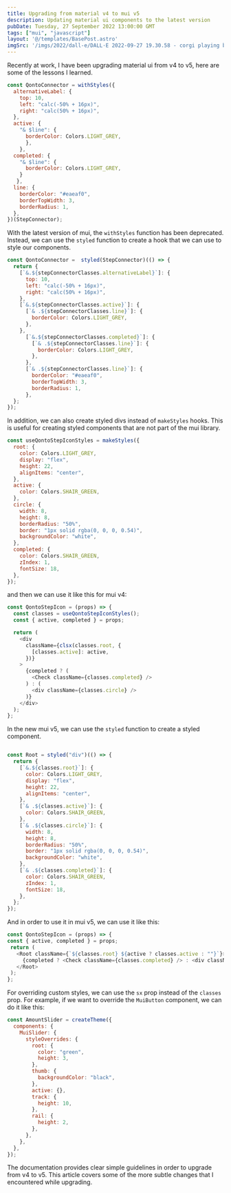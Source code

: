 ```yaml
---
title: Upgrading from material v4 to mui v5 
description: Updating material ui components to the latest version
pubDate: Tuesday, 27 September 2022 13:00:00 GMT
tags: ["mui", "javascript"]
layout: '@/templates/BasePost.astro'
imgSrc: '/imgs/2022/dall-e/DALL·E 2022-09-27 19.30.58 - corgi playing basketball.png'
---
```


Recently at work, I have been upgrading material ui from v4 to v5, here are some of the lessons I learned.


```javascript
const QontoConnector = withStyles({
  alternativeLabel: {
    top: 10,
    left: "calc(-50% + 16px)",
    right: "calc(50% + 16px)",
  },
  active: {
    "& $line": {
      borderColor: Colors.LIGHT_GREY,
      },
    },
  completed: {
    "& $line": {
      borderColor: Colors.LIGHT_GREY,
    }
   },
  line: {
    borderColor: "#eaeaf0",
    borderTopWidth: 3,
    borderRadius: 1,
  },
})(StepConnector);
```

With the latest version of mui, the `withStyles` function has been deprecated. Instead, we can use the `styled` function to create a hook that we can use to style our components.

```javascript
const QontoConnector =  styled(StepConnector)(() => {
  return {
    [`&.${stepConnectorClasses.alternativeLabel}`]: {
      top: 10,
      left: "calc(-50% + 16px)",
      right: "calc(50% + 16px)",
    },
    [`&.${stepConnectorClasses.active}`]: {
      [`& .${stepConnectorClasses.line}`]: {
        borderColor: Colors.LIGHT_GREY,
      },
    },
      [`&.${stepConnectorClasses.completed}`]: {
        [`& .${stepConnectorClasses.line}`]: {
          borderColor: Colors.LIGHT_GREY,
        },
      },
      [`& .${stepConnectorClasses.line}`]: {
        borderColor: "#eaeaf0",
        borderTopWidth: 3,
        borderRadius: 1,
      },
  };
});
```

In addition, we can also create styled divs instead of `makeStyles` hooks. This is useful for creating styled components that are not part of the mui library.

```javascript
const useQontoStepIconStyles = makeStyles({
  root: {
    color: Colors.LIGHT_GREY,
    display: "flex",
    height: 22,
    alignItems: "center",
  },
  active: {
    color: Colors.SHAIR_GREEN,
  },
  circle: {
    width: 8,
    height: 8,
    borderRadius: "50%",
    border: "1px solid rgba(0, 0, 0, 0.54)",
    backgroundColor: "white",
  },
  completed: {
    color: Colors.SHAIR_GREEN,
    zIndex: 1,
    fontSize: 18,
  },
});
```

and then we can use it like this for mui v4:

```javascript
const QontoStepIcon = (props) => {
  const classes = useQontoStepIconStyles();
  const { active, completed } = props;

  return (
    <div
      className={clsx(classes.root, {
        [classes.active]: active,
      })}
    >
      {completed ? (
        <Check className={classes.completed} />
      ) : (
        <div className={classes.circle} />
      )}
    </div>
  );
};
```

In the new mui v5, we can use the `styled` function to create a styled component.

```javascript

const Root = styled("div")(() => {
  return {
    [`&.${classes.root}`]: {
      color: Colors.LIGHT_GREY,
      display: "flex",
      height: 22,
      alignItems: "center",
    },
    [`& .${classes.active}`]: {
      color: Colors.SHAIR_GREEN,
    },
    [`& .${classes.circle}`]: {
      width: 8,
      height: 8,
      borderRadius: "50%",
      border: "1px solid rgba(0, 0, 0, 0.54)",
      backgroundColor: "white",
    },
    [`& .${classes.completed}`]: {
      color: Colors.SHAIR_GREEN,
      zIndex: 1,
      fontSize: 18,
    },
  };
});

```

And in order to use it in mui v5, we can use it like this:
  
 ```javascript
const QontoStepIcon = (props) => {
 const { active, completed } = props;
  return (
    <Root className={`${classes.root} ${active ? classes.active : ""}`}>
      {completed ? <Check className={classes.completed} /> : <div className={classes.circle} />}
    </Root>
  );
};
```

For overriding custom styles, we can use the `sx` prop instead of the `classes` prop. For example, if we want to override the `MuiButton` component, we can do it like this:

```javascript
const AmountSlider = createTheme({
  components: {
    MuiSlider: {
      styleOverrides: {
        root: {
          color: "green",
          height: 3,
        },
        thumb: {
          backgroundColor: "black",
        },
        active: {},
        track: {
          height: 10,
        },
        rail: {
          height: 2,
        },
      },
    },
  },
});
```

The documentation provides clear simple guidelines in order to upgrade from v4 to v5. This article covers some of the more subtle changes that I encountered while upgrading.
